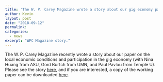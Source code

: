 ```yaml
---
title: 'The W. P. Carey Magazine wrote a story about our gig economy paper'
author: Kevin
layout: post
date: "2018-09-12"
permalink:
categories:
  - news
excerpt: "WPC Magazine story."
---
```


The W. P. Carey Magazine recently wrote a story about our paper on the local economic conditions and participation in the gig economy (with Nina Huang from ASU, Gord Burtch from UMN, and Paul Pavlou from Temple U). Please see the story [here](https://news.wpcarey.asu.edu/20180910-insider’s-guide-money), and if you are interested, a copy of the working paper can be downloaded [here](https://papers.ssrn.com/sol3/papers.cfm?abstract_id=3105090).

